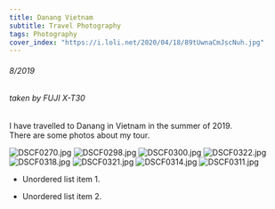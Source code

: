 ```yaml
---
title: Danang Vietnam
subtitle: Travel Photography
tags: Photography
cover_index: "https://i.loli.net/2020/04/18/89tUwnaCmJscNuh.jpg"
---
```


###### 8/2019
###### taken by FUJI X-T30

I have travelled to Danang in Vietnam in the summer of 2019.  
There are some photos about my tour.


![DSCF0270.jpg](https://i.loli.net/2020/04/18/DmyfzqZabWAxtw5.jpg)
![DSCF0298.jpg](https://i.loli.net/2020/04/18/FXsCklu7Ldao1NS.jpg)
![DSCF0300.jpg](https://i.loli.net/2020/04/18/cvF8ZyRO1zCl5Ga.jpg)
![DSCF0322.jpg](https://i.loli.net/2020/04/18/ihL3rCjbG2vZP4S.jpg)
![DSCF0318.jpg](https://i.loli.net/2020/04/18/sZHr54fIMnCeABu.jpg)
![DSCF0321.jpg](https://i.loli.net/2020/04/18/Tu8mCR4sfcdZQYr.jpg)
![DSCF0314.jpg](https://i.loli.net/2020/04/18/Mdb6JLONchv39GI.jpg)
![DSCF0311.jpg](https://i.loli.net/2020/04/18/ox49fB1LVXmTCje.jpg)

* Unordered list item 1.  

* Unordered list item 2.

